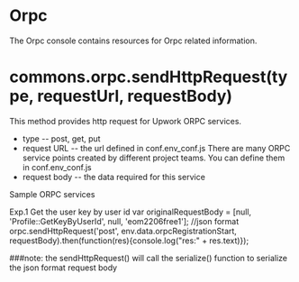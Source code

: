 Orpc
===
The Orpc console contains resources for Orpc related information.


commons.orpc.sendHttpRequest(type, requestUrl, requestBody)
===
This method provides http request for Upwork ORPC services.

+ type -- post, get, put
+ request URL -- the url defined in conf.env_conf.js
  There are many ORPC service points created by different project teams. You can define them in conf.env_conf.js
+ request body -- the data required for this service


Sample ORPC services

Exp.1 Get the user key by user id 
var originalRequestBody = [null, 'Profile::GetKeyByUserId', null, 'eom2206free1']; //json format
orpc.sendHttpRequest('post', env.data.orpcRegistrationStart, requestBody).then(function(res){console.log("res:" + res.text)});

###note: the sendHttpRequest() will call the serialize() function to serialize the json format request body